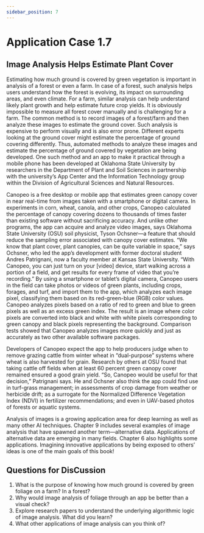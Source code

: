 ```yaml
---
sidebar_position: 7
---
```


# Application Case 1.7

## Image Analysis Helps Estimate Plant Cover

Estimating how much ground is covered by green vegetation is important in analysis of a forest or even a farm. In case of a forest, such analysis helps users understand how the forest is evolving, its impact on surrounding areas, and even climate. For a farm, similar analysis can help understand likely plant growth and help estimate future crop yields. It is obviously impossible to measure all forest cover manually and is challenging for a farm. The common method is to record images of a forest/farm and then analyze these images to estimate the ground cover. Such analysis is expensive to perform visually and is also error prone. Different experts looking at the ground cover might estimate the percentage of ground covering differently. Thus, automated methods to analyze these images and estimate the percentage of ground covered by vegetation are being developed. One such method and an app to make it practical through a mobile phone has been developed at Oklahoma State University by researchers in the Department of Plant and Soil Sciences in partnership with the university’s App Center and the Information Technology group within the Division of Agricultural Sciences and Natural Resources.

Canopeo is a free desktop or mobile app that estimates green canopy cover in near real-time from images taken with a smartphone or digital camera. In experiments in corn, wheat, canola, and other crops, Canopeo calculated the percentage of canopy covering dozens to thousands of times faster than existing software without sacrificing accuracy. And unlike other programs, the app can acquire and analyze video images, says Oklahoma State University (OSU) soil physicist, Tyson Ochsner—a feature that should reduce the sampling error associated with canopy cover estimates. “We know that plant cover, plant canopies, can be quite variable in space,” says Ochsner, who led the app’s development with former doctoral student Andres Patrignani, now a faculty member at Kansas State University. “With Canopeo, you can just turn on your [video] device, start walking across a portion of a field, and get results for every frame of video that you’re recording.” By using a smartphone or tablet’s digital camera, Canopeo users in the field can take photos or videos of green plants, including crops, forages, and turf, and import them to the app, which analyzes each image pixel, classifying them based on its red-green-blue (RGB) color values. Canopeo analyzes pixels based on a ratio of red to green and blue to green pixels as well as an excess green index. The result is an image where color pixels are converted into black and white with white pixels corresponding to green canopy and black pixels representing the background. Comparison tests showed that Canopeo analyzes images more quickly and just as accurately as two other available software packages.

Developers of Canopeo expect the app to help producers judge when to remove grazing cattle from winter wheat in “dual-purpose” systems where wheat is also harvested for grain. Research by others at OSU found that taking cattle off fields when at least 60 percent green canopy cover remained ensured a good grain yield. “So, Canopeo would be useful for that decision,” Patrignani says. He and Ochsner also think the app could find use in turf-grass management; in assessments of crop damage from weather or herbicide drift; as a surrogate for the Normalized Difference Vegetation Index (NDVI) in fertilizer recommendations; and even in UAV-based photos of forests or aquatic systems.

Analysis of images is a growing application area for deep learning as well as many other AI techniques. Chapter 9 includes several examples of image analysis that have spawned another
term—alternative data. Applications of alternative data are emerging in many fields. Chapter 6 also highlights some applications. Imagining innovative applications by being exposed to others’ ideas is one of the main goals of this book!

## Questions for DisCussion
1. What is the purpose of knowing how much ground is covered by green foliage on a farm? In a forest?
2. Why would image analysis of foliage through an app be better than a visual check?
3. Explore research papers to understand the underlying algorithmic logic of image analysis. What did you learn?
4. What other applications of image analysis can you think of?